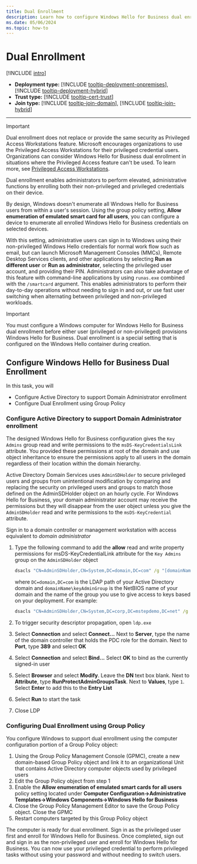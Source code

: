 ```yaml
---
title: Dual Enrollment
description: Learn how to configure Windows Hello for Business dual enrollment and how to configure Active Directory to support Domain Administrator enrollment.
ms.date: 05/06/2024
ms.topic: how-to
---
```


# Dual Enrollment

[!INCLUDE [intro](deploy/includes/intro.md)]
- **Deployment type:** [!INCLUDE [tooltip-deployment-onpremises](deploy/includes/tooltip-deployment-onpremises.md)], [!INCLUDE [tooltip-deployment-hybrid](deploy/includes/tooltip-deployment-hybrid.md)]
- **Trust type:** [!INCLUDE [tooltip-cert-trust](deploy/includes/tooltip-trust-cert.md)]
- **Join type:** [!INCLUDE [tooltip-join-domain](deploy/includes/tooltip-join-domain.md)], [!INCLUDE [tooltip-join-hybrid](deploy/includes/tooltip-join-hybrid.md)]
---

> [!IMPORTANT]
> Dual enrollment does not replace or provide the same security as Privileged Access Workstations feature. Microsoft encourages organizations to use the Privileged Access Workstations for their privileged credential users. Organizations can consider Windows Hello for Business dual enrollment in situations where the Privileged Access feature can't be used. To learn more, see [Privileged Access Workstations](/windows-server/identity/securing-privileged-access/privileged-access-workstations).

Dual enrollment enables administrators to perform elevated, administrative functions by enrolling both their non-privileged and privileged credentials on their device.

By design, Windows doesn't enumerate all Windows Hello for Business users from within a user's session. Using the group policy setting, **Allow enumeration of emulated smart card for all users**, you can configure a device to enumerate all enrolled Windows Hello for Business credentials on selected devices.

With this setting, administrative users can sign in to Windows using their non-privileged Windows Hello credentials for normal work flow such as email, but can launch Microsoft Management Consoles (MMCs), Remote Desktop Services clients, and other applications by selecting **Run as different user** or **Run as administrator**, selecting the privileged user account, and providing their PIN. Administrators can also take advantage of this feature with command-line applications by using `runas.exe` combined with the `/smartcard` argument. This enables administrators to perform their day-to-day operations without needing to sign in and out, or use fast user switching when alternating between privileged and non-privileged workloads.

> [!IMPORTANT]
> You must configure a Windows computer for Windows Hello for Business dual enrollment before either user (privileged or non-privileged) provisions Windows Hello for Business. Dual enrollment is a special setting that is configured on the Windows Hello container during creation.

## Configure Windows Hello for Business Dual Enrollment

In this task, you will

- Configure Active Directory to support Domain Administrator enrollment
- Configure Dual Enrollment using Group Policy

### Configure Active Directory to support Domain Administrator enrollment

The designed Windows Hello for Business configuration gives the `Key Admins` group read and write permissions to the `msDS-KeyCredentialsLink` attribute. You provided these permissions at root of the domain and use object inheritance to ensure the permissions apply to all users in the domain regardless of their location within the domain hierarchy.

Active Directory Domain Services uses `AdminSDHolder` to secure privileged users and groups from unintentional modification by comparing and replacing the security on privileged users and groups to match those defined on the AdminSDHolder object on an hourly cycle. For Windows Hello for Business, your domain administrator account may receive the permissions but they will disappear from the user object unless you give the `AdminSDHolder` read and write permissions to the `msDS-KeyCredential` attribute.

Sign in to a domain controller or management workstation with access equivalent to *domain administrator*

1. Type the following command to add the **allow** read and write property permissions for msDS-KeyCredentialLink attribute for the `Key Admins` group on the `AdminSDHolder` object

    ```cmd
    dsacls "CN=AdminSDHolder,CN=System,DC=domain,DC=com" /g "[domainName\keyAdminGroup]":RPWP;msDS-KeyCredentialLink
    ```

    where `DC=domain,DC=com` is the LDAP path of your Active Directory domain and `domainName\keyAdminGroup` is the NetBIOS name of your domain and the name of the group you use to give access to keys based on your deployment. For example:

    ```cmd
    dsacls "CN=AdminSDHolder,CN=System,DC=corp,DC=mstepdemo,DC=net" /g "mstepdemo\Key Admins":RPWP;msDS-KeyCredentialLink
    ```

1. To trigger security descriptor propagation, open `ldp.exe`
1. Select **Connection** and select **Connect...**  Next to **Server**, type the name of the domain controller that holds the PDC role for the domain. Next to **Port**, type **389** and select **OK**
1. Select **Connection** and select **Bind...**  Select **OK** to bind as the currently signed-in user
1. Select **Browser** and select **Modify**. Leave the **DN** text box blank. Next to **Attribute**, type **RunProtectAdminGroupsTask**. Next to **Values**, type `1`. Select **Enter** to add this to the **Entry List**
1. Select **Run** to start the task
1. Close LDP

### Configuring Dual Enrollment using Group Policy

You configure Windows to support dual enrollment using the computer configuration portion of a Group Policy object:

1. Using the Group Policy Management Console (GPMC), create a new domain-based Group Policy object and link it to an organizational Unit that contains Active Directory computer objects used by privileged users
1. Edit the Group Policy object from step 1
1. Enable the **Allow enumeration of emulated smart cards for all users** policy setting located under **Computer Configuration->Administrative Templates->Windows Components->Windows Hello for Business**
1. Close the Group Policy Management Editor to save the Group Policy object. Close the GPMC
1. Restart computers targeted by this Group Policy object

The computer is ready for dual enrollment. Sign in as the privileged user first and enroll for Windows Hello for Business. Once completed, sign out and sign in as the non-privileged user and enroll for Windows Hello for Business. You can now use your privileged credential to perform privileged tasks without using your password and without needing to switch users.
